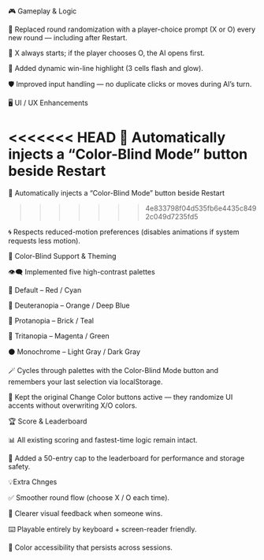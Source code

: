 🎮 Gameplay & Logic

🧩 Replaced round randomization with a player-choice prompt (X or O) every new round — including after Restart.

🔺 X always starts; if the player chooses O, the AI opens first.

🌟 Added dynamic win-line highlight (3 cells flash and glow).

🛡️ Improved input handling — no duplicate clicks or moves during AI’s turn.

🖥️ UI / UX Enhancements 

<<<<<<< HEAD
🎨 Automatically injects a “Color-Blind Mode” button beside Restart 
=======
🎨 Automatically injects a “Color-Blind Mode” button beside Restart
>>>>>>> 4e833798f04d535fb6e4435c8492c049d7235fd5

🌀 Respects reduced-motion preferences (disables animations if system requests less motion).

🌈 Color-Blind Support & Theming

👁️‍🗨️ Implemented five high-contrast palettes

🎯 Default – Red / Cyan

🍊 Deuteranopia – Orange / Deep Blue

🧱 Protanopia – Brick / Teal

💜 Tritanopia – Magenta / Green

⚫ Monochrome – Light Gray / Dark Gray

🪄 Cycles through palettes with the Color-Blind Mode button and remembers your last selection via localStorage.

🎨 Kept the original Change Color buttons active — they randomize UI accents without overwriting X/O colors.

🏆 Score & Leaderboard

📊 All existing scoring and fastest-time logic remain intact.

🧹 Added a 50-entry cap to the leaderboard for performance and storage safety.

💡Extra Chnges

✅ Smoother round flow (choose X / O each time).

🌟 Clearer visual feedback when someone wins.

⌨️ Playable entirely by keyboard + screen-reader friendly.

🎨 Color accessibility that persists across sessions.
